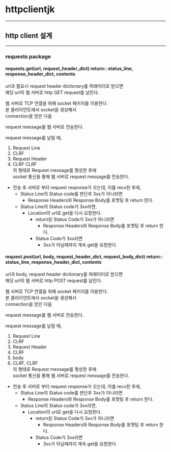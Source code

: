 # httpclientjk
----

## http client 설계
---
### requests package  
#### requests.get(url, request\_header\_dict)  return:: status\_line, response\_header\_dict, contents  

url과 필요시 request header dictionary를 퍼래미터로 받으면  
해당 url의 웹 서버로 http GET request를 날린다.  

웹 서버로 TCP 연결을 위해 socket 패키지를 이용한다.  
본 클라이언트에서 socket을 생성해서  
connection을 얻은 다음  

request message를 웹 서버로 전송한다.  

request message를 날릴 때,  
1. Request Line  
2. CLRF  
3. Request Header  
4. CLRF CLRF  
의 형태로 Request message를 형성한 후에  
socket 통신을 통해 웹 서버로 request message를 전송한다.  

- 전송 후 서버로 부터 request response가 오는데, 이를 recv한 후에,  
  - Status Line의 Status code를 판단후 3xx가 아니라면  
    - Response Headers와 Response Body를 포멧팅 후 return 한다.  
  - Status Line의 Status code가 3xx라면,  
    - Location의 url로 get을 다시 요청한다.
      - return된 Status Code가 3xx가 아니라면
        - Response Headers와 Response Body를 포멧팅 후 return 한다.
      - Status Code가 3xx라면
        - 3xx가 아닐때까지 계속 get을 요청한다.  

#### request.post(url, body, request\_header\_dict, request\_body\_dict)  return::  status\_line, response\_header\_dict, contents
url과 body, request header dictionary를 퍼래미터로 받으면  
해당 url의 웹 서버로 http POST request를 날린다.  

웹 서버로 TCP 연결을 위해 socket 패키지를 이용한다.  
본 클라이언트에서 socket을 생성해서  
connection을 얻은 다음  

request message를 웹 서버로 전송한다.  

request message를 날릴 때,  
1. Request Line  
2. CLRF  
3. Request Header  
4. CLRF  
5. body  
6. CLRF, CLRF  
의 형태로 Request message를 형성한 후에  
socket 통신을 통해 웹 서버로 request message를 전송한다.  

- 전송 후 서버로 부터 request response가 오는데, 이를 recv한 후에,  
  - Status Line의 Status code를 판단후 3xx가 아니라면  
    - Response Headers와 Response Body를 포멧팅 후 return 한다.  
  - Status Line의 Status code가 3xx라면,  
    - Location의 url로 get을 다시 요청한다.
      - return된 Status Code가 3xx가 아니라면
        - Response Headers와 Response Body를 포멧팅 후 return 한다.
      - Status Code가 3xx라면
        - 3xx가 아닐때까지 계속 get을 요청한다.